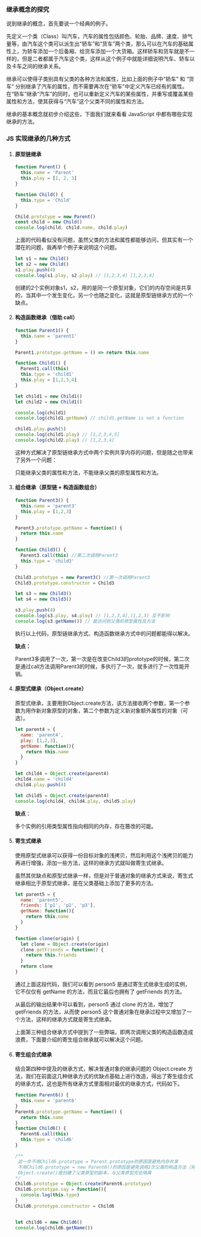 ###  继承概念的探究

说到继承的概念，首先要说一个经典的例子。

先定义一个类（Class）叫汽车，汽车的属性包括颜色、轮胎、品牌、速度、排气量等，由汽车这个类可以派生出“轿车”和“货车”两个类，那么可以在汽车的基础属性上，为轿车添加一个后备厢、给货车添加一个大货箱。这样轿车和货车就是不一样的，但是二者都属于汽车这个类，这样从这个例子中就能详细说明汽车、轿车以及卡车之间的继承关系。

继承可以使得子类别具有父类的各种方法和属性，比如上面的例子中“轿车” 和 “货车” 分别继承了汽车的属性，而不需要再次在“轿车”中定义汽车已经有的属性。在“轿车”继承“汽车”的同时，也可以重新定义汽车的某些属性，并重写或覆盖某些属性和方法，使其获得与“汽车”这个父类不同的属性和方法。

继承的基本概念就初步介绍这些，下面我们就来看看 JavaScript 中都有哪些实现继承的方法。



### JS 实现继承的几种方式

1. #### 原型链继承

   ```javascript
   function Parent() {
     this.name = 'Parent'
     this.play = [1, 2, 3]
   }
   
   function Child() {
     this.type = 'Child'
   }
   
   Child.prototype = new Parent()
   const child = new Child()
   console.log(child, child.name, child.play) 
   ```

   上面的代码看似没有问题，虽然父类的方法和属性都能够访问，但其实有一个潜在的问题，我再举个例子来说明这个问题。

   ```javascript
   let s1 = new Child()
   let s2 = new Child()
   s1.play.push(4)
   console.log(s1.play, s2.play) // [1,2,3,4] [1,2,3,4]
   ```

   创建的2个实例对象s1，s2，用的是同一个原型对象，它们的内存空间是共享的，当其中一个发生变化，另一个也随之变化，这就是原型链继承方式的一个缺点。

2. #### 构造函数继承（借助 call）

   ```javascript
   function Parent1() {
     this.name = 'parent1'
   }
   
   Parent1.prototype.getName = () => return this.name
   
   function Child1() {
     Parent1.call(this)
     this.type = 'child1'
     this.play = [1,2,3,4]
   }
   
   let child1 = new Child1()
   let child2 = new Child1()
   
   console.log(child1)
   console.log(child1.getName) // child1.getName is not a function
   
   child1.play.push(5) 
   console.log(child1.play) // [1,2,3,4,5]
   console.log(child2.play) // [1,2,3,4]
   
   ```

   这种方式解决了原型链继承方式中两个实例共享内存的问题，但是随之也带来了另外一个问题：

   只能继承父类的属性和方法，不能继承父类的原型属性和方法。

   

3. #### 组合继承（原型链 + 构造函数组合）

   ```javascript
   function Parent3() {
     this.name = 'parent3'
     this.play = [1,2,3]
   }
   
   Parent3.prototype.getName = function() {
     return this.name
   }
   
   function Child3() {
     Parent3.call(this) //第二次调用Parent3
     this.type = 'child3'
   }
   
   Child3.prototype = new Parent3() //第一次调用Parent3
   Child3.prototype.constructor = Child3
   
   let s3 = new Child3()
   let s4 = new Child3()
   
   s3.play.push(4)
   console.log(s3.play, s4.play) // [1,2,3,4],[1,2,3] 互不影响
   console.log(s3.getName()) // 能访问到父类的原型属性及方法
   ```

   执行以上代码，原型链继承方式、构造函数继承方式中的问题都能得以解决。

   **缺点：**

   Parent3多调用了一次，第一次是在改变Child3的prototype的时候，第二次是通过call方法调用Parent3的时候，多执行了一次，就多进行了一次性能开销。

   

4. #### 原型式继承（Object.create）

   原型式继承，主要用到Object.create方法，该方法接收两个参数，第一个参数为用作新对象原型的对象，第二个参数为定义新对象额外属性的对象（可选）。

   ```javascript
   let parent4 = {
     name: 'parent4',
     play: [1,2,3],
     getName: function(){
       return this.name
     }
   }
   
   let child4 = Object.create(parent4)
   child4.name = 'child4'
   child4.play.push(4)
   
   let child5 = Object.create(parent4)
   console.log(child4, child4.play, child5.play)
   ```

   **缺点**：

   多个实例的引用类型属性指向相同的内存，存在篡改的可能。

   

5. #### 寄生式继承

   使用原型式继承可以获得一份目标对象的浅拷贝，然后利用这个浅拷贝的能力再进行增强，添加一些方法，这样的继承方式就叫做寄生式继承。

   虽然其优缺点和原型式继承一样，但是对于普通对象的继承方式来说，寄生式继承相比于原型式继承，是在父类基础上添加了更多的方法。

   ```javascript
   let parent5 = {
     name: 'parent5',
     friends: ['p1', 'p2', 'p3'],
     getName: function(){
       return this.name
     }
   }
   
   function clone(origin) {
     let clone = Object.create(origin)
     clone.getFriends = function() {
       return this.friends
     }
     return clone
   }
   ```

   通过上面这段代码，我们可以看到 person5 是通过寄生式继承生成的实例，它不仅仅有 getName 的方法，而且它最后也拥有了 getFriends 的方法。

   从最后的输出结果中可以看到，person5 通过 clone 的方法，增加了 getFriends 的方法，从而使 person5 这个普通对象在继承过程中又增加了一个方法，这样的继承方式就是寄生式继承。

   

   上面第三种组合继承方式中提到了一些弊端，即两次调用父类的构造函数造成浪费，下面要介绍的寄生组合继承就可以解决这个问题。

   

6. #### 寄生组合式继承

   结合第四种中提及的继承方式，解决普通对象的继承问题的 Object.create 方法，我们在前面这几种继承方式的优缺点基础上进行改造，得出了寄生组合式的继承方式，这也是所有继承方式里面相对最优的继承方式，代码如下。

   ```javascript
   function Parent6() {
     this.name = 'parent6'
   }
   Parent6.prototype.getName = function() {
     return this.name
   }
   function Child6() {
     Parent6.call(this)
     this.type = 'child6'
   }
   
   /**
   	这一步不用Child6.prototype = Parent.prototype的原因是避免内存共享
   	不用Child6.prototype = new Parent6()的原因是避免调用2次父类的构造方法（另一次是call),会存在一份多余的父类实例属性
   	Object.create()是创建了父类原型的副本，与父类原型完全隔离
   */
   Child6.prototype = Object.create(Parent6.prototype)
   Child6.prototype.say = function(){
     console.log(this.type)
   }
   Child6.prototype.constructor = Child6
   

   let child6 = new Child6()
   console.log(child6.getName())
   
   
   ```

   